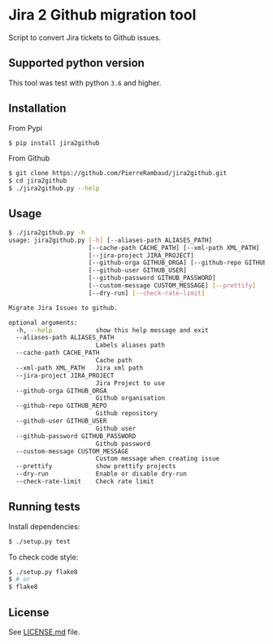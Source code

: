 # Jira 2 Github migration tool

Script to convert Jira tickets to Github issues.

## Supported python version

This tool was test with python `3.6` and higher.

## Installation

From Pypi

```bash
$ pip install jira2github
```

From Github

```bash
$ git clone https://github.com/PierreRambaud/jira2github.git
$ cd jira2github
$ ./jira2github.py --help
```

## Usage

```bash
$ ./jira2github.py -h
usage: jira2github.py [-h] [--aliases-path ALIASES_PATH]
                      [--cache-path CACHE_PATH] [--xml-path XML_PATH]
                      [--jira-project JIRA_PROJECT]
                      [--github-orga GITHUB_ORGA] [--github-repo GITHUB_REPO]
                      [--github-user GITHUB_USER]
                      [--github-password GITHUB_PASSWORD]
                      [--custom-message CUSTOM_MESSAGE] [--prettify]
                      [--dry-run] [--check-rate-limit]

Migrate Jira Issues to github.

optional arguments:
  -h, --help            show this help message and exit
  --aliases-path ALIASES_PATH
                        Labels aliases path
  --cache-path CACHE_PATH
                        Cache path
  --xml-path XML_PATH   Jira xml path
  --jira-project JIRA_PROJECT
                        Jira Project to use
  --github-orga GITHUB_ORGA
                        Github organisation
  --github-repo GITHUB_REPO
                        Github repository
  --github-user GITHUB_USER
                        Github user
  --github-password GITHUB_PASSWORD
                        Github password
  --custom-message CUSTOM_MESSAGE
                        Custom message when creating issue
  --prettify            show prettify projects
  --dry-run             Enable or disable dry-run
  --check-rate-limit    Check rate limit
```


## Running tests

Install dependencies:

```bash
$ ./setup.py test
```

To check code style:

```bash
$ ./setup.py flake8
$ # or
$ flake8
```

## License

See [LICENSE.md](LICENSE.md) file.
